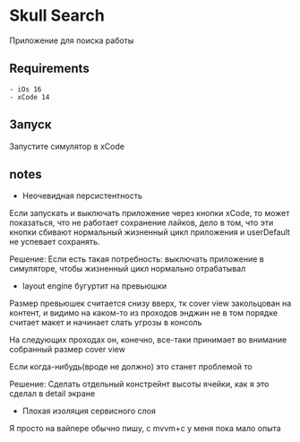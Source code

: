 # Skull Search

Приложение для поиска работы 

## Requirements


```
- iOs 16
- xCode 14
```

## Запуск
Запустите симулятор в xCode

## notes
- Неочевидная персистентность 

Если запускать и выключать приложение через кнопки xCode, то может показаться, что не работает сохранение лайков, дело в том, что эти кнопки сбивают нормальный жизненный цикл приложения и userDefault не успевает сохранять. 


Решение: Если есть такая потребность: выключать приложение в симуляторе, чтобы жизненный цикл нормально отрабатывал 


- layout engine бугуртит на превьюшки 


Размер превьюшек считается снизу вверх, тк cover view закольцован на контент, и видимо на каком-то из проходов энджин не в том порядке считает макет и начинает слать угрозы в консоль


На следующих проходах он, конечно, все-таки принимает во внимание собранный размер cover view


Если когда-нибудь(вроде не должно) это станет проблемой то


Решение: Сделать отдельный констрейнт высоты ячейки, как я это сделал в detail экране


- Плохая изоляция сервисного слоя


Я просто на вайпере обычно пишу, с mvvm+c у меня пока мало опыта
